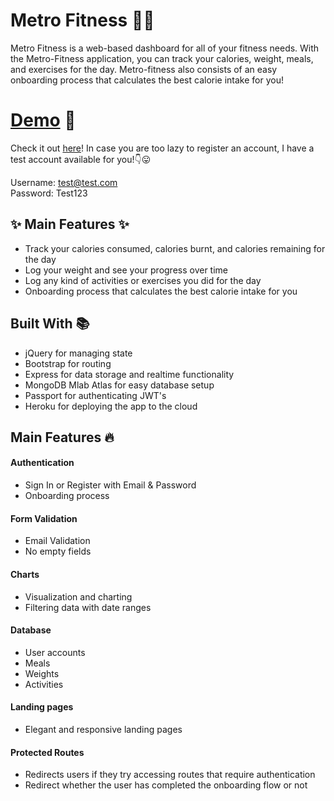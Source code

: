 # Metro Fitness 🤸‍♀️
Metro Fitness is a web-based dashboard for all of your fitness needs. With the Metro-Fitness application, you can track your calories, weight, meals, and exercises for the day. Metro-fitness also consists of an easy onboarding process that calculates the best calorie intake for you!

# [Demo](https://metro-fitness.herokuapp.com/) 🚀
Check it out [here](https://metro-fitness.herokuapp.com/)! In case you are too lazy to register an account, I have a test account available for you!👇😛

Username: test@test.com\
Password: Test123

## ✨ Main Features ✨
* Track your calories consumed, calories burnt, and calories remaining for the day
* Log your weight and see your progress over time
* Log any kind of activities or exercises you did for the day
* Onboarding process that calculates the best calorie intake for you

## Built With 📚
* jQuery for managing state
* Bootstrap for routing
* Express for data storage and realtime functionality
* MongoDB Mlab Atlas for easy database setup
* Passport for authenticating JWT's
* Heroku for deploying the app to the cloud

## Main Features 🔥
#### Authentication
  * Sign In or Register with Email & Password
  * Onboarding process
#### Form Validation
* Email Validation
* No empty fields
#### Charts
* Visualization and charting
* Filtering data with date ranges
#### Database
* User accounts
* Meals
* Weights
* Activities
#### Landing pages
* Elegant and responsive landing pages
#### Protected Routes
* Redirects users if they try accessing routes that require authentication
* Redirect whether the user has completed the onboarding flow or not

